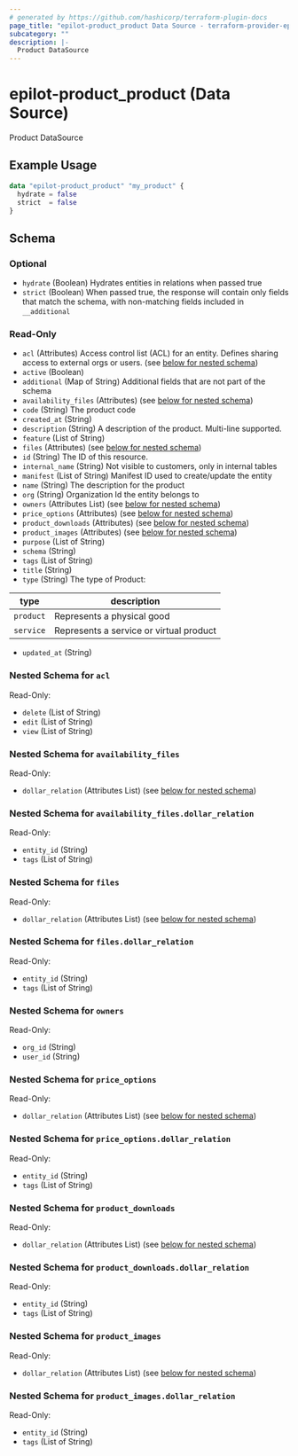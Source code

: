 ```yaml
---
# generated by https://github.com/hashicorp/terraform-plugin-docs
page_title: "epilot-product_product Data Source - terraform-provider-epilot-product"
subcategory: ""
description: |-
  Product DataSource
---
```


# epilot-product_product (Data Source)

Product DataSource

## Example Usage

```terraform
data "epilot-product_product" "my_product" {
  hydrate = false
  strict  = false
}
```

<!-- schema generated by tfplugindocs -->
## Schema

### Optional

- `hydrate` (Boolean) Hydrates entities in relations when passed true
- `strict` (Boolean) When passed true, the response will contain only fields that match the schema, with non-matching fields included in `__additional`

### Read-Only

- `acl` (Attributes) Access control list (ACL) for an entity. Defines sharing access to external orgs or users. (see [below for nested schema](#nestedatt--acl))
- `active` (Boolean)
- `additional` (Map of String) Additional fields that are not part of the schema
- `availability_files` (Attributes) (see [below for nested schema](#nestedatt--availability_files))
- `code` (String) The product code
- `created_at` (String)
- `description` (String) A description of the product. Multi-line supported.
- `feature` (List of String)
- `files` (Attributes) (see [below for nested schema](#nestedatt--files))
- `id` (String) The ID of this resource.
- `internal_name` (String) Not visible to customers, only in internal tables
- `manifest` (List of String) Manifest ID used to create/update the entity
- `name` (String) The description for the product
- `org` (String) Organization Id the entity belongs to
- `owners` (Attributes List) (see [below for nested schema](#nestedatt--owners))
- `price_options` (Attributes) (see [below for nested schema](#nestedatt--price_options))
- `product_downloads` (Attributes) (see [below for nested schema](#nestedatt--product_downloads))
- `product_images` (Attributes) (see [below for nested schema](#nestedatt--product_images))
- `purpose` (List of String)
- `schema` (String)
- `tags` (List of String)
- `title` (String)
- `type` (String) The type of Product:

| type | description |
|----| ----|
| `product` | Represents a physical good |
| `service` | Represents a service or virtual product |
- `updated_at` (String)

<a id="nestedatt--acl"></a>
### Nested Schema for `acl`

Read-Only:

- `delete` (List of String)
- `edit` (List of String)
- `view` (List of String)


<a id="nestedatt--availability_files"></a>
### Nested Schema for `availability_files`

Read-Only:

- `dollar_relation` (Attributes List) (see [below for nested schema](#nestedatt--availability_files--dollar_relation))

<a id="nestedatt--availability_files--dollar_relation"></a>
### Nested Schema for `availability_files.dollar_relation`

Read-Only:

- `entity_id` (String)
- `tags` (List of String)



<a id="nestedatt--files"></a>
### Nested Schema for `files`

Read-Only:

- `dollar_relation` (Attributes List) (see [below for nested schema](#nestedatt--files--dollar_relation))

<a id="nestedatt--files--dollar_relation"></a>
### Nested Schema for `files.dollar_relation`

Read-Only:

- `entity_id` (String)
- `tags` (List of String)



<a id="nestedatt--owners"></a>
### Nested Schema for `owners`

Read-Only:

- `org_id` (String)
- `user_id` (String)


<a id="nestedatt--price_options"></a>
### Nested Schema for `price_options`

Read-Only:

- `dollar_relation` (Attributes List) (see [below for nested schema](#nestedatt--price_options--dollar_relation))

<a id="nestedatt--price_options--dollar_relation"></a>
### Nested Schema for `price_options.dollar_relation`

Read-Only:

- `entity_id` (String)
- `tags` (List of String)



<a id="nestedatt--product_downloads"></a>
### Nested Schema for `product_downloads`

Read-Only:

- `dollar_relation` (Attributes List) (see [below for nested schema](#nestedatt--product_downloads--dollar_relation))

<a id="nestedatt--product_downloads--dollar_relation"></a>
### Nested Schema for `product_downloads.dollar_relation`

Read-Only:

- `entity_id` (String)
- `tags` (List of String)



<a id="nestedatt--product_images"></a>
### Nested Schema for `product_images`

Read-Only:

- `dollar_relation` (Attributes List) (see [below for nested schema](#nestedatt--product_images--dollar_relation))

<a id="nestedatt--product_images--dollar_relation"></a>
### Nested Schema for `product_images.dollar_relation`

Read-Only:

- `entity_id` (String)
- `tags` (List of String)
